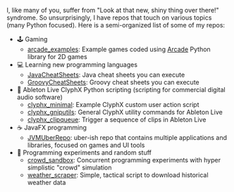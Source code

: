 I, like many of you, suffer from "Look at that new, shiny thing over there!" syndrome. 
So unsurprisingly, I have repos that touch on various topics (many Python focused).  Here is a semi-organized list
of some of my repos:

- :joystick: Gaming
  - [arcade_examples](https://github.com/SirGnip/arcade_examples): Example games coded using [Arcade](https://github.com/pythonarcade/arcade) Python library for 2D games
- :computer: Learning new programming languages
  - [JavaCheatSheets](https://github.com/SirGnip/JavaCheatSheets): Java cheat sheets you can execute
  - [GroovyCheatSheets](https://github.com/SirGnip/GroovyCheatSheets): Groovy cheat sheets you can execute
- :musical_keyboard: Ableton Live ClyphX Python scripting (scripting for commercial digital audio software)
  - [clyphx_minimal](https://github.com/SirGnip/clyphx_minimal): Example ClyphX custom user action script
  - [clyphx_gniputils](https://github.com/SirGnip/clyphx_gniputils): General ClyphX utility commands for Ableton Live
  - [clyphx_clipqueue](https://github.com/SirGnip/clyphx_clipqueue): Trigger a sequence of clips in Ableton Live
- :coffee: JavaFX programming
  - [JVMUberRepo](https://github.com/SirGnip/JVMUberRepo): uber-ish repo that contains multiple applications and libraries, focused on games and UI tools
- :game_die: Programming experiments and random stuff
  - [crowd_sandbox](https://github.com/SirGnip/crowd_sandbox): Concurrent programming experiments with hyper simplistic "crowd" simulation
  - [weather_scraper](https://github.com/SirGnip/weather_scraper): Simple, tactical script to download historical weather data
